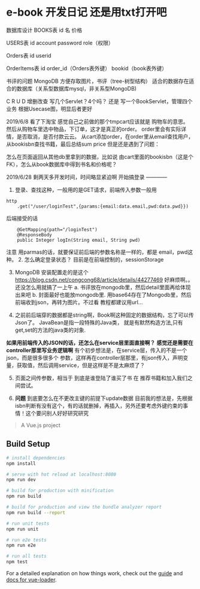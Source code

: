 # e-book 开发日记  还是用txt打开吧

数据库设计
BOOKS表
id    名     价格    

USERS表
id   account      password      role（权限）

Orders表
id		userid

OrderItems表
id	order_id（Orders表外键）	bookid（book表外键）

书评的问题
MongoDB 方便存取图片，书评（tree-树型结构）
适合的数据存在适合的数据库（关系型数据库mysql，非关系型MongoDB)

C R U D
增删改查 写几个Servlet？4个吗？
还是 写一个BookServlet，管理四个业务
根据Usecase图，明显后者更好

2019/6/8
看了下淘宝  感觉自己之前做的那个tmpcart应该就是 购物车的意思。
然后从购物车里选中物品，下订单，这才是真正的order。
order里会有实际详情，是否取消，是否付款云云。
从cart添加order，在order里从email查找用户，从bookisbn查找书籍，最后总结sum price
但是还是遇到了问题：

怎么在页面返回从其他db里拿到的数据，比如说 由cart里面的bookisbn（这是个FK），怎么从book数据库中得到书名和价格呢？

2019/6/28
剩两天多开发时间，时间略显紧迫啊
开始搞登录 ———— 
1. 登录、查找这种，一般用的是GET请求，前端传入参数一般用
``` 
http
    .get("/user/loginTest",{params:{email:data.email,pwd:data.pwd}})
```
后端接受的话
```
    @GetMapping(path="/loginTest")
    @ResponseBody
    public Integer logIn(String email, String pwd) 
```
注意 用parmas的话，就要保证前后端的参数名称是一样的，都是 email，pwd这种。
2. 怎么确定登录状态？
目前是在前端控制的，sessionStorage

3. MongoDB
安装配置走的是这个 https://blog.csdn.net/congcong68/article/details/44277469
好麻烦啊。。还没怎么用就搞了一上午
a. 书评放在mongodb里，然后detail里面再给体现出来吧
b. 封面最好也能放mongodb里. 用base64存在了Mongodb里，然后前端收到json，再转为图片。不过看
教程都建议用url...


4. 之前前后端穿的数据都是string啊，Book啊这种固定的数据结构，忘了可以传 Json了。 
JavaBean是指一段特殊的Java类，
就是有默然构造方法,只有get,set的方法的java类的对象.

**如果用前端传入的JSON的话，还怎么在service层里面直接啊？**
**感觉还是需要在controller那里写业务逻辑啊**
有个初步想法是，在service层，传入的不是一个json，而是很多很多个
参数，这样再在controller层那里，有json传入，声明变量，获取值，然后调用service，但是这样是不是太麻烦了？

5. 页面之间传参数，相当于 到底是谁登陆了谁买了书
在 推荐书籍和加入我们之间尝试。

6. **问题** 到底要怎么在不更改主键的前提下update数据
   目前我的想法是，先根据isbn判断有没有这个，有的话就删掉，再插入，另外还要考虑外键约束的事情！这个要问别人好好研究研究
> A Vue.js project

## Build Setup

``` bash
# install dependencies
npm install

# serve with hot reload at localhost:8080
npm run dev

# build for production with minification
npm run build

# build for production and view the bundle analyzer report
npm run build --report

# run unit tests
npm run unit

# run e2e tests
npm run e2e

# run all tests
npm test
```

For a detailed explanation on how things work, check out the [guide](http://vuejs-templates.github.io/webpack/) and [docs for vue-loader](http://vuejs.github.io/vue-loader).
